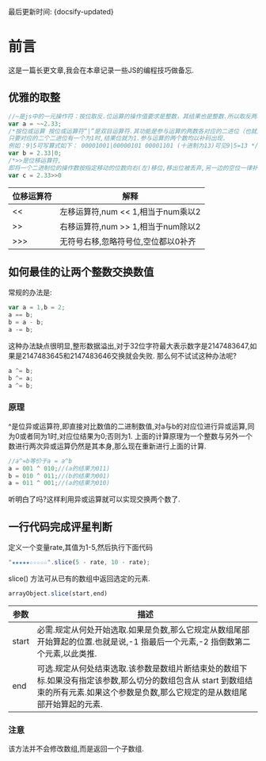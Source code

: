 最后更新时间: {docsify-updated}

# 前言
这是一篇长更文章,我会在本章记录一些JS的编程技巧做备忘.

## 优雅的取整

```js
//~是js中的一元操作符：按位取反.位运算的操作值要求是整数，其结果也是整数.所以取反两次,自然就是整数了.
var a = ~~2.33;
/*按位或运算 按位或运算符“|”是双目运算符.其功能是参与运算的两数各对应的二进位（也就是最后一位）相或.
只要对应的二个二进位有一个为1时,结果位就为1.参与运算的两个数均以补码出现. 
例如：9|5可写算式如下： 00001001|00000101 00001101 (十进制为13)可见9|5=13 */
var b = 2.33|0;
/*>>是位移运算符,
即将一个二进制位的操作数按指定移动的位数向右(左)移位,移出位被丢弃,另一边的空位一律补0.*/
var c = 2.33>>0
```
|位移运算符|解释|
|-----|-----|
|<<|左移运算符,num << 1,相当于num乘以2|
|>>|右移运算符,num >> 1,相当于num除以2|
|>>>|无符号右移,忽略符号位,空位都以0补齐|
## 如何最佳的让两个整数交换数值
常规的办法是:
```js
var a = 1,b = 2;
a == b;
b = a - b;
a -= b;
```
这种办法缺点很明显,整形数据溢出,对于32位字符最大表示数字是2147483647,如果是2147483645和2147483646交换就会失败.
那么何不试试这种办法呢?
```js
a ^= b;
b ^= a;
a ^= b;
```
### 原理
^是位异或运算符,即直接对比数值的二进制数值,对a与b的对应位进行异或运算,同为0或者同为1时,对应位结果为0;否则为1.
上面的计算原理为一个整数与另外一个数进行两次异或运算仍然是其本身,那么现在重新进行上面的计算.
```js
//a^=b等价于a = a^b
a = 001 ^ 010;//(a的结果为011)
b = 010 ^ 011;//(b的结果为001)
a = 011 ^ 001;//(a的结果为010)
```
听明白了吗?这样利用异或运算就可以实现交换两个数了.
## 一行代码完成评星判断
定义一个变量rate,其值为1-5,然后执行下面代码
```js
"★★★★★☆☆☆☆☆".slice(5 - rate, 10 - rate); 
```
slice() 方法可从已有的数组中返回选定的元素.
```js
arrayObject.slice(start,end)
```
|参数|描述|
|-----|-----|
|start|必需.规定从何处开始选取.如果是负数,那么它规定从数组尾部开始算起的位置.也就是说,-1 指最后一个元素,-2 指倒数第二个元素,以此类推.|
|end|可选.规定从何处结束选取.该参数是数组片断结束处的数组下标.如果没有指定该参数,那么切分的数组包含从 start 到数组结束的所有元素.如果这个参数是负数,那么它规定的是从数组尾部开始算起的元素.|
### 注意
该方法并不会修改数组,而是返回一个子数组.
